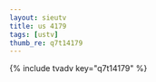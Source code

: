 ```yaml
--- 
layout: sieutv
title: us 4179
tags: [ustv]
thumb_re: q7t14179
---
```

{% include tvadv key="q7t14179" %} 
